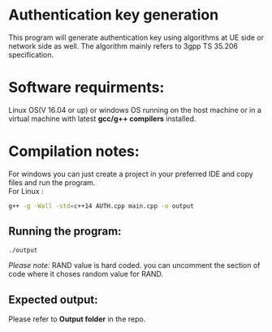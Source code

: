 # Authentication key generation
This program will generate authentication key using algorithms at UE side or network side as well. The algorithm mainly refers to 3gpp TS 35.206 specification.
# Software requirments:
Linux OS(V 16.04 or up) or windows OS running on the host machine or in a virtual machine with latest **gcc/g++ compilers** installed.
# Compilation notes:
For windows you can just create a project in your preferred IDE and copy files and run the program.\
For Linux :
```sh
g++ -g -Wall -std=c++14 AUTH.cpp main.cpp -o output
```
## Running the program:
```sh
./output
```
*Please note:* RAND value is hard coded. you can uncomment the section of code where it choses random value for RAND.
## Expected output:
Please refer to **Output folder** in the repo.
